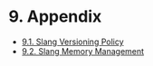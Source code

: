 # 9. Appendix

- [9.1. Slang Versioning Policy](./01-slang-versioning-policy/index.md)
- [9.2. Slang Memory Management](./02-slang-memory-management/index.md)
